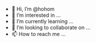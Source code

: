 - 👋 Hi, I’m @hohom
- 👀 I’m interested in ...
- 🌱 I’m currently learning ...
- 💞️ I’m looking to collaborate on ...
- 📫 How to reach me ...

<!---
hohom/hohom is a ✨ special ✨ repository because its `README.md` (this file) appears on your GitHub profile.
You can click the Preview link to take a look at your changes.
--->
